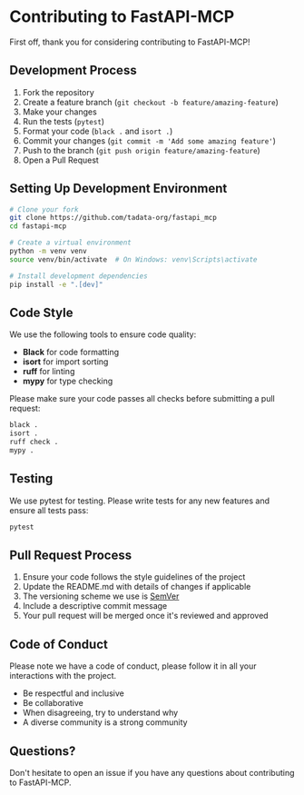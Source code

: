 # Contributing to FastAPI-MCP

First off, thank you for considering contributing to FastAPI-MCP! 

## Development Process

1. Fork the repository
2. Create a feature branch (`git checkout -b feature/amazing-feature`)
3. Make your changes
4. Run the tests (`pytest`)
5. Format your code (`black .` and `isort .`)
6. Commit your changes (`git commit -m 'Add some amazing feature'`)
7. Push to the branch (`git push origin feature/amazing-feature`)
8. Open a Pull Request

## Setting Up Development Environment

```bash
# Clone your fork
git clone https://github.com/tadata-org/fastapi_mcp
cd fastapi-mcp

# Create a virtual environment
python -m venv venv
source venv/bin/activate  # On Windows: venv\Scripts\activate

# Install development dependencies
pip install -e ".[dev]"
```

## Code Style

We use the following tools to ensure code quality:

- **Black** for code formatting
- **isort** for import sorting
- **ruff** for linting
- **mypy** for type checking

Please make sure your code passes all checks before submitting a pull request:

```bash
black .
isort .
ruff check .
mypy .
```

## Testing

We use pytest for testing. Please write tests for any new features and ensure all tests pass:

```bash
pytest
```

## Pull Request Process

1. Ensure your code follows the style guidelines of the project
2. Update the README.md with details of changes if applicable
3. The versioning scheme we use is [SemVer](http://semver.org/)
4. Include a descriptive commit message
5. Your pull request will be merged once it's reviewed and approved

## Code of Conduct

Please note we have a code of conduct, please follow it in all your interactions with the project.

- Be respectful and inclusive
- Be collaborative
- When disagreeing, try to understand why
- A diverse community is a strong community

## Questions?

Don't hesitate to open an issue if you have any questions about contributing to FastAPI-MCP. 